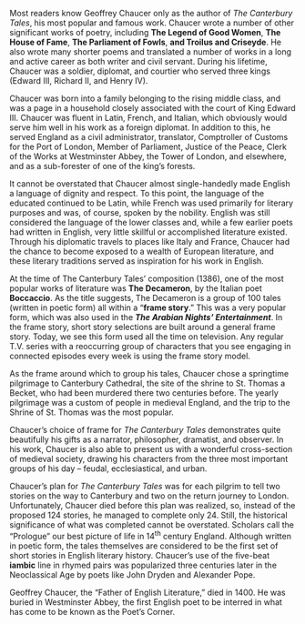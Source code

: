  Most readers know Geoffrey Chaucer only as the author of *The Canterbury Tales*, his most popular and famous work. Chaucer wrote a number of other significant works of poetry, including **The Legend of Good Women**, **The House of Fame**, **The Parliament of Fowls**, **and Troilus and Criseyde**. He also wrote many shorter poems and translated a number of works in a long and active career as both writer and civil servant. During his lifetime, Chaucer was a soldier, diplomat, and courtier who served three kings (Edward III, Richard II, and Henry IV).
 
 Chaucer was born into a family belonging to the rising middle class, and was a page in a household closely associated with the court of King Edward III. Chaucer was fluent in Latin, French, and Italian, which obviously would serve him well in his work as a foreign diplomat. In addition to this, he served England as a civil administrator, translator, Comptroller of Customs for the Port of London, Member of Parliament, Justice of the Peace, Clerk of the Works at Westminster Abbey, the Tower of London, and elsewhere, and as a sub-forester of one of the king’s forests.
 
 It cannot be overstated that Chaucer almost single-handedly made English a language of dignity and respect. To this point, the language of the educated continued to be Latin, while French was used primarily for literary purposes and was, of course, spoken by the nobility. English was still considered the language of the lower classes and, while a few earlier poets had written in English, very little skillful or accomplished literature existed. Through his diplomatic travels to places like Italy and France, Chaucer had the chance to become exposed to a wealth of European literature, and these literary traditions served as inspiration for his work in English.
 
 At the time of The Canterbury Tales’ composition (1386), one of the most popular works of literature was **The Decameron**, by the Italian poet **Boccaccio**. As the title suggests, The Decameron is a group of 100 tales (written in poetic form) all within a “**frame story**.” This was a very popular form, which was also used in the ***The Arabian Nights’ Entertainment***. In the frame story, short story selections are built around a general frame story. Today, we see this form used all the time on television. Any regular T.V. series with a reoccurring group of characters that you see engaging in connected episodes every week is using the frame story model.
 
 As the frame around which to group his tales, Chaucer chose a springtime pilgrimage to Canterbury Cathedral, the site of the shrine to St. Thomas a Becket, who had been murdered there two centuries before. The yearly pilgrimage was a custom of people in medieval England, and the trip to the Shrine of St. Thomas was the most popular.
 
 Chaucer’s choice of frame for *The Canterbury Tales* demonstrates quite beautifully his gifts as a narrator, philosopher, dramatist, and observer. In his work, Chaucer is also able to present us with a wonderful cross-section of medieval society, drawing his characters from the three most important groups of his day – feudal, ecclesiastical, and urban.
 
 Chaucer’s plan for *The Canterbury Tales* was for each pilgrim to tell two stories on the way to Canterbury and two on the return journey to London. Unfortunately, Chaucer died before this plan was realized, so, instead of the proposed 124 stories, he managed to complete only 24. Still, the historical significance of what <span class="underline">was</span> completed cannot be overstated. Scholars call the “Prologue” our best picture of life in 14<sup>th</sup> century England. Although written in poetic form, the tales themselves are considered to be the first set of short stories in English literary history. Chaucer’s use of the five-beat **iambic** line in rhymed pairs was popularized three centuries later in the Neoclassical Age by poets like John Dryden and Alexander Pope.
 
 Geoffrey Chaucer, the “Father of English Literature,” died in 1400. He was buried in Westminster Abbey, the first English poet to be interred in what has come to be known as the Poet’s Corner.
